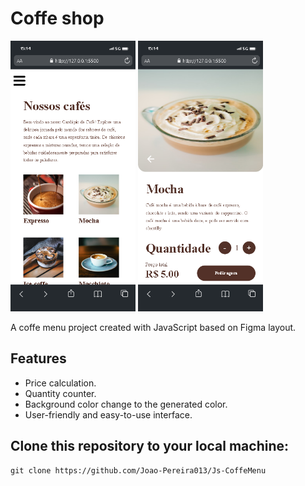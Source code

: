 

# Coffe shop

<p float="left">

 <img src="./img/main.png" width="200" />
 
 <img src="./img/2pag.png" width="200" />
</p>

A coffe menu project created with JavaScript based on Figma layout.

## Features

- Price calculation.
- Quantity counter.
- Background color change to the generated color.
- User-friendly and easy-to-use interface.

## Clone this repository to your local machine:
   ```shell
   git clone https://github.com/Joao-Pereira013/Js-CoffeMenu
   ```
